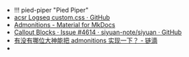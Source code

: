 - !!! pied-piper "Pied Piper"
  [](https://squidfunk.github.io/mkdocs-material/reference/admonitions/?utm_source=ld246.com#__codelineno-15-2)
- [acsr Logseq custom.css · GitHub](https://gist.github.com/acsr/c38abd9f7f9d50b40b7ec930375dc814)
- [Admonitions - Material for MkDocs](https://squidfunk.github.io/mkdocs-material/reference/admonitions/?utm_source=ld246.com#docsstylesheetsextracss)
- [Callout Blocks · Issue #4614 · siyuan-note/siyuan · GitHub](https://github.com/siyuan-note/siyuan/issues/4614?utm_source=ld246.com)
- [有没有哪位大神能把 admonitions 实现一下？ - 链滴](https://ld246.com/article/1656051291341)
-
